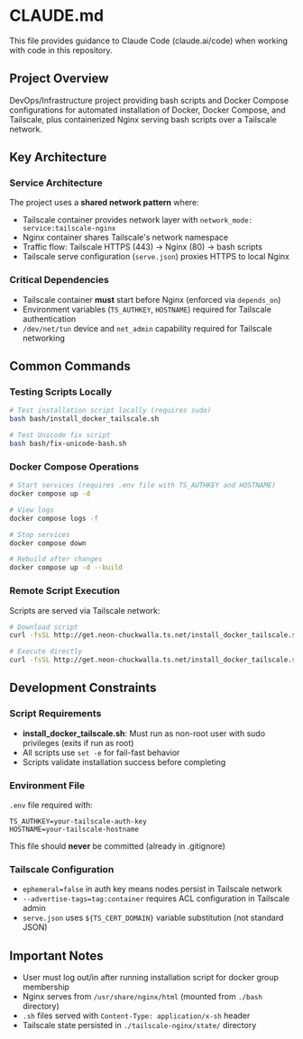 # CLAUDE.md

This file provides guidance to Claude Code (claude.ai/code) when working with code in this repository.

## Project Overview
DevOps/Infrastructure project providing bash scripts and Docker Compose configurations for automated installation of Docker, Docker Compose, and Tailscale, plus containerized Nginx serving bash scripts over a Tailscale network.

## Key Architecture

### Service Architecture
The project uses a **shared network pattern** where:
- Tailscale container provides network layer with `network_mode: service:tailscale-nginx`
- Nginx container shares Tailscale's network namespace
- Traffic flow: Tailscale HTTPS (443) → Nginx (80) → bash scripts
- Tailscale serve configuration (`serve.json`) proxies HTTPS to local Nginx

### Critical Dependencies
- Tailscale container **must** start before Nginx (enforced via `depends_on`)
- Environment variables (`TS_AUTHKEY`, `HOSTNAME`) required for Tailscale authentication
- `/dev/net/tun` device and `net_admin` capability required for Tailscale networking

## Common Commands

### Testing Scripts Locally
```bash
# Test installation script locally (requires sudo)
bash bash/install_docker_tailscale.sh

# Test Unicode fix script
bash bash/fix-unicode-bash.sh
```

### Docker Compose Operations
```bash
# Start services (requires .env file with TS_AUTHKEY and HOSTNAME)
docker compose up -d

# View logs
docker compose logs -f

# Stop services
docker compose down

# Rebuild after changes
docker compose up -d --build
```

### Remote Script Execution
Scripts are served via Tailscale network:
```bash
# Download script
curl -fsSL http://get.neon-chuckwalla.ts.net/install_docker_tailscale.sh

# Execute directly
curl -fsSL http://get.neon-chuckwalla.ts.net/install_docker_tailscale.sh | sh
```

## Development Constraints

### Script Requirements
- **install_docker_tailscale.sh**: Must run as non-root user with sudo privileges (exits if run as root)
- All scripts use `set -e` for fail-fast behavior
- Scripts validate installation success before completing

### Environment File
`.env` file required with:
```
TS_AUTHKEY=your-tailscale-auth-key
HOSTNAME=your-tailscale-hostname
```
This file should **never** be committed (already in .gitignore)

### Tailscale Configuration
- `ephemeral=false` in auth key means nodes persist in Tailscale network
- `--advertise-tags=tag:container` requires ACL configuration in Tailscale admin
- `serve.json` uses `${TS_CERT_DOMAIN}` variable substitution (not standard JSON)

## Important Notes
- User must log out/in after running installation script for docker group membership
- Nginx serves from `/usr/share/nginx/html` (mounted from `./bash` directory)
- `.sh` files served with `Content-Type: application/x-sh` header
- Tailscale state persisted in `./tailscale-nginx/state/` directory
